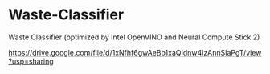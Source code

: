 # Waste-Classifier
Waste Classifier (optimized by Intel OpenVINO and Neural Compute Stick 2)

https://drive.google.com/file/d/1xNfhf6gwAeBb1xaQIdnw4lzAnnSIaPgT/view?usp=sharing
